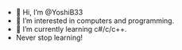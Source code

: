 - 👋 Hi, I’m @YoshiB33
- 👀 I’m interested in computers and programming.
- 🌱 I’m currently learning c#/c/c++.
- Never stop learning!
